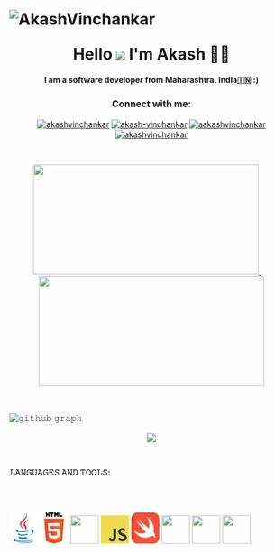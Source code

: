 <h1 align='center'>
  
 <p align="left"> <img src="https://komarev.com/ghpvc/?username=akashvinchankar&label=Views&color=blue&style=plastic" alt="AkashVinchankar" /> </p>
  Hello  <a target="_blank">
    <img src="https://github.com/JayantGoel001/JayantGoel001/blob/master/GIF/Hi.gif" width="40px" />
  </a> I'm Akash 👩‍💻
</h1>
<h4 align ="center">I am a software developer from Maharashtra, India🇮🇳 :) </h4>
<p align='center'>
  
  <h3 align="center">Connect with me:</h3>
<p align="center">
<a href="https://twitter.com/akashvinchankar" target="blank"><img align="center" src="https://raw.githubusercontent.com/rahuldkjain/github-profile-readme-generator/master/src/images/icons/Social/twitter.svg" alt="akashvinchankar" height="30" width="40" /></a>
<a href="https://linkedin.com/in/akash-vinchankar" target="blank"><img align="center" src="https://raw.githubusercontent.com/rahuldkjain/github-profile-readme-generator/master/src/images/icons/Social/linked-in-alt.svg" alt="akash-vinchankar" height="30" width="40" /></a>
<a href="https://instagram.com/aakashvinchankar" target="blank"><img align="center" src="https://raw.githubusercontent.com/rahuldkjain/github-profile-readme-generator/master/src/images/icons/Social/instagram.svg" alt="aakashvinchankar" height="30" width="40" /></a>
<a href="https://www.leetcode.com/akashvinchankar" target="blank"><img align="center" src="https://raw.githubusercontent.com/rahuldkjain/github-profile-readme-generator/master/src/images/icons/Social/leet-code.svg" alt="akashvinchankar" height="30" width="40" /></a>
</p>       
  </a>&nbsp;&nbsp;
</p>

<p align="center">
  <a align="left" href="https://github.com/akashvinchankar">
    <img height="195px" width="400" src="https://github-readme-stats.vercel.app/api/top-langs/?username=akashvinchankar&text_color=FFFFFF&bg_color=000000&title_color=94b4a4&langs_count=15&layout=compact&hide_border=false" />
  </a>&nbsp;&nbsp;&nbsp;&nbsp;
  <a align="right" href="https://github.com/akashvinchankar">
  <img height="195px" width="400" src="https://github-readme-stats.vercel.app/api?username=akashvinchankar&text_color=FFFFFF&bg_color=000000&title_color=94b4a4&show_icons=true&count_private=true&layout=compact&hide_border=false" width="420"></a>
  <br/>
</p>

<br/>

<!-- [![𝚝𝚛𝚘𝚙𝚑𝚢](https://github-profile-trophy.vercel.app/?username=akashvinchankar&column=8&margin-w=15&margin-h=15&no-bg=true&no-frame=true&theme=juicyfresh)](https://github.com/akashvinchankar) -->

![𝚐𝚒𝚝𝚑𝚞𝚋 𝚐𝚛𝚊𝚙𝚑](https://activity-graph.herokuapp.com/graph?username=akashvinchankar&theme=react-dark&hide_border=true&area=true)
 <br/>
 
 <!--Current steak-->
<p align="center" margin-left="6px">
  <a>
    <img align="center" src="https://github-readme-streak-stats.herokuapp.com/?user=akashvinchankar&theme=dark&hide_border=true"/>
  </a>
</p>

 <br/>
 
 
**𝙻𝙰𝙽𝙶𝚄𝙰𝙶𝙴𝚂 𝙰𝙽𝙳 𝚃𝙾𝙾𝙻𝚂:**  

<br/>
<br/>

<code><img height="55" width="50" src="https://raw.githubusercontent.com/devicons/devicon/master/icons/java/java-original.svg"></code>
<code><img height="55" width="50" src="https://raw.githubusercontent.com/github/explore/80688e429a7d4ef2fca1e82350fe8e3517d3494d/topics/html/html.png"></code>
<code><img height="50" width="50" src="https://cdn.iconscout.com/icon/free/png-256/css-131-722685.png"></code>
<code><img height="50" width="50" src="https://raw.githubusercontent.com/github/explore/80688e429a7d4ef2fca1e82350fe8e3517d3494d/topics/javascript/javascript.png"></code>
<code><img height="55" width="50" src="https://raw.githubusercontent.com/github/explore/80688e429a7d4ef2fca1e82350fe8e3517d3494d/topics/swift/swift.png"></code>
<code><img height="50" width="50" src="https://upload.wikimedia.org/wikipedia/commons/thumb/3/3f/Git_icon.svg/1024px-Git_icon.svg.png"></code>
<code><img height="50" width="50" src="https://www.vectorlogo.zone/logos/tailwindcss/tailwindcss-icon.svg"></code>
<code><img height="50" width="50" src="https://cdn.iconscout.com/icon/free/png-512/mongodb-3-1175138.png"></code>

